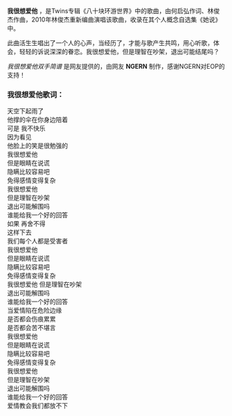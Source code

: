 

**我很想爱他**
，是Twins专辑《八十块环游世界》中的歌曲，由何启弘作词、林俊杰作曲，2010年林俊杰重新编曲演唱该歌曲，收录在其个人概念自选集《她说》中。

此曲活生生唱出了一个人的心声，当经历了，才能与歌产生共鸣，用心听歌，体会，轻轻的诉说深深的眷恋。我很想爱他，但是理智在吵架，退出可能结尾吗？

_我很想爱他双手简谱_ 是网友提供的，由网友 **NGERN** 制作，感谢NGERN对EOP的支持！

### 我很想爱他歌词：

天空下起雨了  
他撑的伞在你身边陪着  
可是 我不快乐  
因为看见  
他脸上的笑是很勉强的  
我很想爱他  
但是眼睛在说谎  
隐瞒比较容易吧  
免得感情变得复杂  
我很想爱他  
但是理智在吵架  
退出可能解围吗  
谁能给我一个好的回答  
如果 再舍不得  
这样下去  
我们每个人都是受害者  
我很想爱他  
但是眼睛在说谎  
隐瞒比较容易吧  
免得感情变得复杂  
我很想爱他 但是理智在吵架  
退出可能解围吗  
谁能给我一个好的回答  
当爱情陷在危险边缘  
是否都会伤痕累累  
是否都会苦不堪言  
我很想爱他  
但是眼睛在说谎  
隐瞒比较容易吧  
免得感情变得复杂  
我很想爱他  
但是理智在吵架  
退出可能解围吗  
谁能给我一个好的回答  
爱情教会我们都放不下


